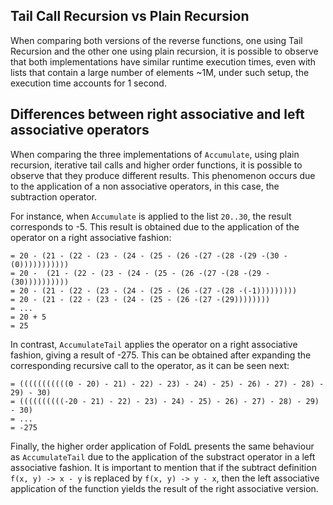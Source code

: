 
## Tail Call Recursion vs Plain Recursion
When comparing both versions of the reverse functions, one using Tail Recursion and the other one using plain recursion, it is possible to observe that both implementations have similar runtime execution times, even with lists that contain a large number of elements ~1M, under such setup, the execution time accounts for 1 second.

## Differences between right associative and left associative operators
When comparing the three implementations of ``Accumulate``, using plain recursion,
iterative tail calls and higher order functions, it is possible to observe that
they produce different results. This phenomenon occurs due to the application of a
non associative operators, in this case, the subtraction operator.

For instance, when ``Accumulate`` is applied to the list ``20..30``, the result
corresponds to -5. This result is obtained due to the application of the operator
on a right associative fashion:

```oz
= 20 - (21 - (22 - (23 - (24 - (25 - (26 -(27 -(28 -(29 -(30 -(0)))))))))))
= 20 -  (21 - (22 - (23 - (24 - (25 - (26 -(27 -(28 -(29 -(30))))))))))
= 20 - (21 - (22 - (23 - (24 - (25 - (26 -(27 -(28 -(-1)))))))))
= 20 - (21 - (22 - (23 - (24 - (25 - (26 -(27 -(29))))))))
= ...
= 20 + 5
= 25
```

In contrast, ``AccumulateTail`` applies the operator on a right associative fashion,
giving a result of -275. This can be obtained after expanding the corresponding recursive call
to the operator, as it can be seen next:

```oz
= (((((((((((0 - 20) - 21) - 22) - 23) - 24) - 25) - 26) - 27) - 28) - 29) - 30)
= ((((((((((-20 - 21) - 22) - 23) - 24) - 25) - 26) - 27) - 28) - 29) - 30)
= ...
= -275
```

Finally, the higher order application of FoldL presents the same behaviour as ``AccumulateTail`` due
to the application of the substract operator in a left associative fashion. It is important to mention
that if the subtract definition ``f(x, y) -> x - y`` is replaced by ``f(x, y) -> y - x``, then the left associative application of the function yields the result of the right associative version.